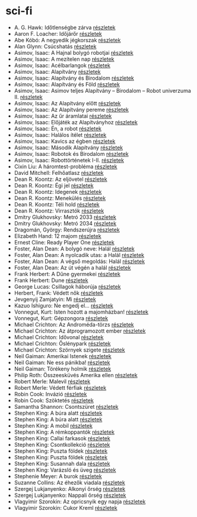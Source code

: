 # sci-fi

- A. G. Hawk: Időtlenségbe zárva [részletek](_details/%7Bopf.creator%7D.md#id_949)
- Aaron F. Loacher: Időjárőr [részletek](_details/%7Bopf.creator%7D.md#id_999)
- Abe Kóbó: A negyedik jégkorszak [részletek](_details/%7Bopf.creator%7D.md#id_948)
- Alan Glynn: Csúcshatás [részletek](_details/%7Bopf.creator%7D.md#id_295)
- Asimov, Isaac: A Hajnal bolygó robotjai [részletek](_details/%7Bopf.creator%7D.md#id_1167)
- Asimov, Isaac: A mezítelen nap [részletek](_details/%7Bopf.creator%7D.md#id_1174)
- Asimov, Isaac: Acélbarlangok [részletek](_details/%7Bopf.creator%7D.md#id_1187)
- Asimov, Isaac: Alapítvány [részletek](_details/%7Bopf.creator%7D.md#id_1186)
- Asimov, Isaac: Alapítvány és Birodalom [részletek](_details/%7Bopf.creator%7D.md#id_1185)
- Asimov, Isaac: Alapítvány és Föld [részletek](_details/%7Bopf.creator%7D.md#id_1184)
- Asimov, Isaac: Asimov teljes Alapítvány – Birodalom – Robot univerzuma II. [részletek](_details/%7Bopf.creator%7D.md#id_1180)
- Asimov, Isaac: Az Alapítvány előtt [részletek](_details/%7Bopf.creator%7D.md#id_1183)
- Asimov, Isaac: Az Alapítvány pereme [részletek](_details/%7Bopf.creator%7D.md#id_1182)
- Asimov, Isaac: Az űr áramlatai [részletek](_details/%7Bopf.creator%7D.md#id_1181)
- Asimov, Isaac: Előjáték az Alapítványhoz [részletek](_details/%7Bopf.creator%7D.md#id_1179)
- Asimov, Isaac: Én, a robot [részletek](_details/%7Bopf.creator%7D.md#id_1178)
- Asimov, Isaac: Halálos ítélet [részletek](_details/%7Bopf.creator%7D.md#id_1176)
- Asimov, Isaac: Kavics az égben [részletek](_details/%7Bopf.creator%7D.md#id_1177)
- Asimov, Isaac: Második Alapítvány [részletek](_details/%7Bopf.creator%7D.md#id_1175)
- Asimov, Isaac: Robotok és Birodalom [részletek](_details/%7Bopf.creator%7D.md#id_1173)
- Asimov, Isaac: Robottörténetek I-II. [részletek](_details/%7Bopf.creator%7D.md#id_1172)
- Cixin Liu: A háromtest-probléma [részletek](_details/%7Bopf.creator%7D.md#id_1451)
- David Mitchell: Felhőatlasz [részletek](_details/%7Bopf.creator%7D.md#id_454)
- Dean R. Koontz: Az eljövetel [részletek](_details/%7Bopf.creator%7D.md#id_1091)
- Dean R. Koontz: Égi jel [részletek](_details/%7Bopf.creator%7D.md#id_1090)
- Dean R. Koontz: Idegenek [részletek](_details/%7Bopf.creator%7D.md#id_1086)
- Dean R. Koontz: Menekülés [részletek](_details/%7Bopf.creator%7D.md#id_1080)
- Dean R. Koontz: Téli hold [részletek](_details/%7Bopf.creator%7D.md#id_1075)
- Dean R. Koontz: Virrasztók [részletek](_details/%7Bopf.creator%7D.md#id_1070)
- Dmitry Glukhovsky: Metró 2033 [részletek](_details/%7Bopf.creator%7D.md#id_482)
- Dmitry Glukhovsky: Metró 2034 [részletek](_details/%7Bopf.creator%7D.md#id_355)
- Dragomán, György: Rendszerújra [részletek](_details/%7Bopf.creator%7D.md#id_1223)
- Elizabeth Hand: 12 majom [részletek](_details/%7Bopf.creator%7D.md#id_779)
- Ernest Cline: Ready Player One [részletek](_details/%7Bopf.creator%7D.md#id_1275)
- Foster, Alan Dean: A bolygó neve: Halál [részletek](_details/%7Bopf.creator%7D.md#id_650)
- Foster, Alan Dean: A nyolcadik utas: a Halál [részletek](_details/%7Bopf.creator%7D.md#id_649)
- Foster, Alan Dean: A végső megoldás: Halál [részletek](_details/%7Bopf.creator%7D.md#id_651)
- Foster, Alan Dean: Az út végén a halál [részletek](_details/%7Bopf.creator%7D.md#id_652)
- Frank Herbert: A Dűne gyermekei [részletek](_details/%7Bopf.creator%7D.md#id_184)
- Frank Herbert: Dune [részletek](_details/%7Bopf.creator%7D.md#id_182)
- George Lucas: Csillagok háborúja [részletek](_details/%7Bopf.creator%7D.md#id_718)
- Herbert, Frank: Védett nők [részletek](_details/%7Bopf.creator%7D.md#id_702)
- Jevgenyij Zamjatyin: Mi [részletek](_details/%7Bopf.creator%7D.md#id_607)
- Kazuo Ishiguro: Ne engedj el… [részletek](_details/%7Bopf.creator%7D.md#id_158)
- Vonnegut, Kurt: Isten hozott a majomházban! [részletek](_details/%7Bopf.creator%7D.md#id_750)
- Vonnegut, Kurt: Gépzongora [részletek](_details/%7Bopf.creator%7D.md#id_1618)
- Michael Crichton: Az Androméda-törzs [részletek](_details/%7Bopf.creator%7D.md#id_751)
- Michael Crichton: Az átprogramozott ember [részletek](_details/%7Bopf.creator%7D.md#id_752)
- Michael Crichton: Idővonal [részletek](_details/%7Bopf.creator%7D.md#id_754)
- Michael Crichton: Őslénypark [részletek](_details/%7Bopf.creator%7D.md#id_757)
- Michael Crichton: Szörnyek szigete [részletek](_details/%7Bopf.creator%7D.md#id_760)
- Neil Gaiman: Amerikai Istenek [részletek](_details/%7Bopf.creator%7D.md#id_224)
- Neil Gaiman: Ne ess pánikba! [részletek](_details/%7Bopf.creator%7D.md#id_1706)
- Neil Gaiman: Törékeny holmik [részletek](_details/%7Bopf.creator%7D.md#id_1436)
- Philip Roth: Összeesküvés Amerika ellen [részletek](_details/%7Bopf.creator%7D.md#id_1453)
- Robert Merle: Malevil [részletek](_details/%7Bopf.creator%7D.md#id_336)
- Robert Merle: Védett férfiak [részletek](_details/%7Bopf.creator%7D.md#id_340)
- Robin Cook: Invázió [részletek](_details/%7Bopf.creator%7D.md#id_92)
- Robin Cook: Szöktetés [részletek](_details/%7Bopf.creator%7D.md#id_102)
- Samantha Shannon: Csontszüret [részletek](_details/%7Bopf.creator%7D.md#id_1005)
- Stephen King: A búra alatt [részletek](_details/%7Bopf.creator%7D.md#id_556)
- Stephen King: A búra alatt [részletek](_details/%7Bopf.creator%7D.md#id_557)
- Stephen King: A mobil [részletek](_details/%7Bopf.creator%7D.md#id_548)
- Stephen King: A rémkoppantók [részletek](_details/%7Bopf.creator%7D.md#id_535)
- Stephen King: Callai farkasok [részletek](_details/%7Bopf.creator%7D.md#id_847)
- Stephen King: Csontkollekció [részletek](_details/%7Bopf.creator%7D.md#id_571)
- Stephen King: Puszta földek [részletek](_details/%7Bopf.creator%7D.md#id_545)
- Stephen King: Puszta földek [részletek](_details/%7Bopf.creator%7D.md#id_845)
- Stephen King: Susannah dala [részletek](_details/%7Bopf.creator%7D.md#id_542)
- Stephen King: Varázsló és üveg [részletek](_details/%7Bopf.creator%7D.md#id_846)
- Stephenie Meyer: A burok [részletek](_details/%7Bopf.creator%7D.md#id_163)
- Suzanne Collins: Az éhezők viadala [részletek](_details/%7Bopf.creator%7D.md#id_81)
- Szergej Lukjanyenko: Alkonyi őrség [részletek](_details/%7Bopf.creator%7D.md#id_462)
- Szergej Lukjanyenko: Nappali őrség [részletek](_details/%7Bopf.creator%7D.md#id_459)
- Vlagyimir Szorokin: Az opricsnyik egy napja [részletek](_details/%7Bopf.creator%7D.md#id_842)
- Vlagyimir Szorokin: Cukor Kreml [részletek](_details/%7Bopf.creator%7D.md#id_841)